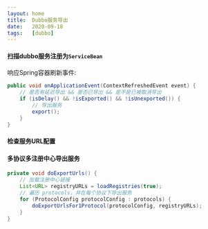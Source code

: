```yaml
---
layout: home
title:  Dubbo服务导出
date:   2020-09-18
tags:   [dubbo]
---
```


#### 扫描dubbo服务注册为`ServiceBean`

响应Spring容器刷新事件:

```java
public void onApplicationEvent(ContextRefreshedEvent event) {
    // 是否有延迟导出 && 是否已导出 && 是不是已被取消导出
    if (isDelay() && !isExported() && !isUnexported()) {
        // 导出服务
        export();
    }
}
```

#### 检查服务URL配置

#### 多协议多注册中心导出服务

```java
private void doExportUrls() {
    // 加载注册中心链接
    List<URL> registryURLs = loadRegistries(true);
    // 遍历 protocols，并在每个协议下导出服务
    for (ProtocolConfig protocolConfig : protocols) {
        doExportUrlsFor1Protocol(protocolConfig, registryURLs);
    }
}
```
